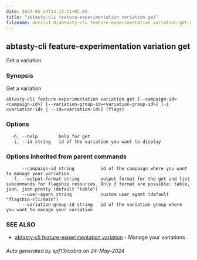 ```yaml
---
date: 2024-05-24T14:13:21+02:00
title: "abtasty-cli feature-experimentation variation get"
filename: docs/v1.0/abtasty-cli_feature-experimentation_variation_get.md
---
```

## abtasty-cli feature-experimentation variation get

Get a variation

### Synopsis

Get a variation

```
abtasty-cli feature-experimentation variation get [--campaign-id=<campaign-id>] [--variation-group-id=<variation-group-id>] [-i <variation-id> | --id=<variation-id>] [flags]
```

### Options

```
  -h, --help        help for get
  -i, --id string   id of the variation you want to display
```

### Options inherited from parent commands

```
      --campaign-id string          id of the campaign where you want to manage your variation
  -f, --output-format string        output format for the get and list subcommands for flagship resources. Only 3 format are possible: table, json, json-pretty (default "table")
      --user-agent string           custom user agent (default "flagship-cli/main")
      --variation-group-id string   id of the variation group where you want to manage your variation
```

### SEE ALSO

* [abtasty-cli feature-experimentation variation](/docs/v1.0/abtasty-cli_feature-experimentation_variation.md)	 - Manage your variations

###### Auto generated by spf13/cobra on 24-May-2024
